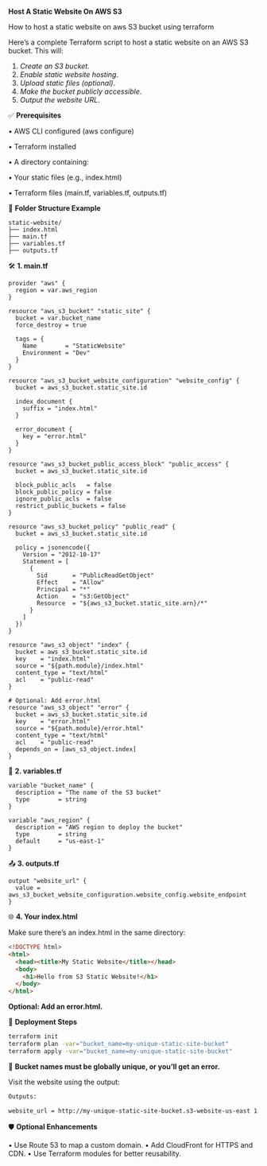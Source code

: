 **Host A Static Website On AWS S3**

How to host a static website on aws S3 bucket using terraform 

Here’s a complete Terraform script to host a static website on an AWS S3 bucket. This will:

1.	*Create an S3 bucket.*
2.	*Enable static website hosting*.
3.	*Upload static files (optional)*.
4.	*Make the bucket publicly accessible*.
5.	*Output the website URL*.

 ✅ **Prerequisites**
 
 •	AWS CLI configured (aws configure)
 
 •	Terraform installed
 
 •	A directory containing:
 
 •	Your static files (e.g., index.html)
 
 •	Terraform files (main.tf, variables.tf, outputs.tf)

📁 **Folder Structure Example**

 ```hcl
static-website/
├── index.html
├── main.tf
├── variables.tf
├── outputs.tf
 ```
🛠️ **1. main.tf**

```hcl
provider "aws" {
  region = var.aws_region
}

resource "aws_s3_bucket" "static_site" {
  bucket = var.bucket_name
  force_destroy = true

  tags = {
    Name        = "StaticWebsite"
    Environment = "Dev"
  }
}

resource "aws_s3_bucket_website_configuration" "website_config" {
  bucket = aws_s3_bucket.static_site.id

  index_document {
    suffix = "index.html"
  }

  error_document {
    key = "error.html"
  }
}

resource "aws_s3_bucket_public_access_block" "public_access" {
  bucket = aws_s3_bucket.static_site.id

  block_public_acls   = false
  block_public_policy = false
  ignore_public_acls  = false
  restrict_public_buckets = false
}

resource "aws_s3_bucket_policy" "public_read" {
  bucket = aws_s3_bucket.static_site.id

  policy = jsonencode({
    Version = "2012-10-17"
    Statement = [
      {
        Sid       = "PublicReadGetObject"
        Effect    = "Allow"
        Principal = "*"
        Action    = "s3:GetObject"
        Resource  = "${aws_s3_bucket.static_site.arn}/*"
      }
    ]
  })
}

resource "aws_s3_object" "index" {
  bucket = aws_s3_bucket.static_site.id
  key    = "index.html"
  source = "${path.module}/index.html"
  content_type = "text/html"
  acl    = "public-read"
}

# Optional: Add error.html
resource "aws_s3_object" "error" {
  bucket = aws_s3_bucket.static_site.id
  key    = "error.html"
  source = "${path.module}/error.html"
  content_type = "text/html"
  acl    = "public-read"
  depends_on = [aws_s3_object.index]
}
```

📄 **2. variables.tf**

```hcl
variable "bucket_name" {
  description = "The name of the S3 bucket"
  type        = string
}

variable "aws_region" {
  description = "AWS region to deploy the bucket"
  type        = string
  default     = "us-east-1"
}
```
📤 **3. outputs.tf**

```hcl
output "website_url" {
  value = aws_s3_bucket_website_configuration.website_config.website_endpoint
}
```
🌐 **4. Your index.html**

Make sure there’s an index.html in the same directory:

```html
<!DOCTYPE html>
<html>
  <head><title>My Static Website</title></head>
  <body>
    <h1>Hello from S3 Static Website!</h1>
  </body>
</html>
```

**Optional: Add an error.html.**

🚀 **Deployment Steps**

```bash
terraform init
terraform plan -var="bucket_name=my-unique-static-site-bucket"
terraform apply -var="bucket_name=my-unique-static-site-bucket"
```
📝 **Bucket names must be globally unique, or you’ll get an error.**

Visit the website using the output:
```bash
Outputs:

website_url = http://my-unique-static-site-bucket.s3-website-us-east 1.amazonaws.com
```

🛡️ **Optional Enhancements**

•	Use Route 53 to map a custom domain.
•	Add CloudFront for HTTPS and CDN.
•	Use Terraform modules for better reusability.


